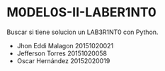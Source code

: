 # M0DEL0S-II-LABER1NT0
Buscar si tiene solucion un LAB3R1NT0 con Python.
- Jhon Eddi Malagon 20151020021 
- Jefferson Torres 20151020058 
- Oscar Hernández 20152020019
